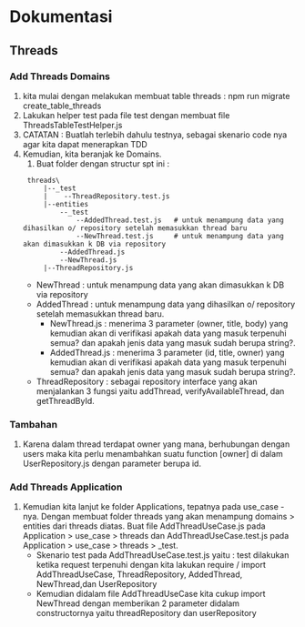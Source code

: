 #  Dokumentasi
## Threads
### Add Threads Domains
1. kita mulai dengan melakukan membuat table threads : npm run migrate create_table_threads
2. Lakukan helper test pada file test dengan membuat file ThreadsTableTestHelper.js
3. CATATAN : Buatlah terlebih dahulu testnya, sebagai skenario code nya agar kita dapat menerapkan TDD
4. Kemudian, kita beranjak ke Domains.
   1. Buat folder dengan structur spt ini :
   ```
    threads\
        |--_test
        |    --ThreadRepository.test.js
        |--entities
            --_test
                --AddedThread.test.js   # untuk menampung data yang dihasilkan o/ repository setelah memasukkan thread baru
                --NewThread.test.js     # untuk menampung data yang akan dimasukkan k DB via repository
            --AddedThread.js              
            --NewThread.js                 
        |--ThreadRepository.js            
    ```
    - NewThread : untuk menampung data yang akan dimasukkan k DB via repository
    - AddedThread : untuk menampung data yang dihasilkan o/ repository setelah memasukkan thread baru. 
        - NewThread.js : menerima 3 parameter (owner, title, body) yang kemudian akan di verifikasi apakah data yang masuk terpenuhi semua? dan apakah jenis data yang masuk sudah berupa string?.
        - AddedThread.js : menerima 3 parameter (id, title, owner) yang kemudian akan di verifikasi apakah data yang masuk terpenuhi semua? dan apakah jenis data yang masuk sudah berupa string?.
    - ThreadRepository : sebagai repository interface yang akan menjalankan 3 fungsi yaitu addThread, verifyAvailableThread, dan getThreadById. 

### Tambahan
1. Karena dalam thread terdapat owner yang mana, berhubungan dengan users maka kita perlu menambahkan suatu function [owner] di dalam UserRepository.js dengan parameter berupa id.

### Add Threads Application
1. Kemudian kita lanjut ke folder Applications, tepatnya pada use_case -nya. Dengan membuat folder threads yang akan menampung domains > entities dari threads diatas. Buat file AddThreadUseCase.js pada Application > use_case > threads dan AddThreadUseCase.test.js pada Application > use_case > threads > _test.
    - Skenario test pada AddThreadUseCase.test.js yaitu : test dilakukan ketika request terpenuhi dengan kita lakukan require / import AddThreadUseCase, ThreadRepository, AddedThread, NewThread,dan UserRepository
    - Kemudian didalam file AddThreadUseCase kita cukup import NewThread dengan memberikan 2 parameter didalam constructornya yaitu threadRepository dan userRepository
